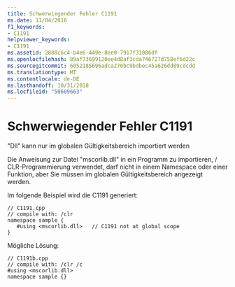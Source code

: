 ```yaml
---
title: Schwerwiegender Fehler C1191
ms.date: 11/04/2016
f1_keywords:
- C1191
helpviewer_keywords:
- C1191
ms.assetid: 2888c6c4-b4e6-449e-8ee0-7917f31086df
ms.openlocfilehash: 89af73699120ee4d8af3cda746727d758ef6d22c
ms.sourcegitcommit: 6052185696adca270bc9bdbec45a626dd89cdcdd
ms.translationtype: MT
ms.contentlocale: de-DE
ms.lasthandoff: 10/31/2018
ms.locfileid: "50609663"
---
```

# <a name="fatal-error-c1191"></a>Schwerwiegender Fehler C1191

"Dll" kann nur im globalen Gültigkeitsbereich importiert werden

Die Anweisung zur Datei "mscorlib.dll" in ein Programm zu importieren, / CLR-Programmierung verwendet, darf nicht in einem Namespace oder einer Funktion, aber Sie müssen im globalen Gültigkeitsbereich angezeigt werden.

Im folgende Beispiel wird die C1191 generiert:

```
// C1191.cpp
// compile with: /clr
namespace sample {
   #using <mscorlib.dll>   // C1191 not at global scope
}
```

Mögliche Lösung:

```
// C1191b.cpp
// compile with: /clr /c
#using <mscorlib.dll>
namespace sample {}
```